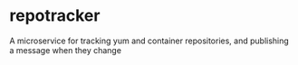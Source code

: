 # repotracker
A microservice for tracking yum and container repositories, and publishing a message when they change
